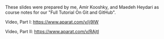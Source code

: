 These slides were prepared by me, Amir Kooshky, and Maedeh Heydari as course notes for our "Full Tutorial On Git and GitHub".

Video, Part I: https://www.aparat.com/v/ij9IW


Video, Part II: https://www.aparat.com/v/RAjtI
